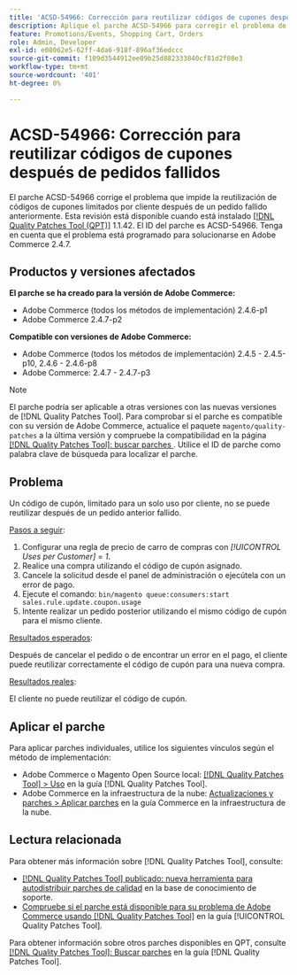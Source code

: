 ```yaml
---
title: 'ACSD-54966: Corrección para reutilizar códigos de cupones después de pedidos fallidos'
description: Aplique el parche ACSD-54966 para corregir el problema de Adobe Commerce que impide la reutilización de códigos de cupones limitados por promociones y carro de compras después de un pedido fallido anteriormente.
feature: Promotions/Events, Shopping Cart, Orders
role: Admin, Developer
exl-id: e08062e5-62ff-4da6-918f-896af36edccc
source-git-commit: f109d3544912ee09b25d882333840cf81d2f08e3
workflow-type: tm+mt
source-wordcount: '401'
ht-degree: 0%

---
```


# ACSD-54966: Corrección para reutilizar códigos de cupones después de pedidos fallidos

El parche ACSD-54966 corrige el problema que impide la reutilización de códigos de cupones limitados por cliente después de un pedido fallido anteriormente. Esta revisión está disponible cuando está instalado [[!DNL Quality Patches Tool (QPT)]](https://experienceleague.adobe.com/en/docs/commerce-knowledge-base/kb/announcements/commerce-announcements/magento-quality-patches-released-new-tool-to-self-serve-quality-patches) 1.1.42. El ID del parche es ACSD-54966. Tenga en cuenta que el problema está programado para solucionarse en Adobe Commerce 2.4.7.

## Productos y versiones afectados

**El parche se ha creado para la versión de Adobe Commerce:**

* Adobe Commerce (todos los métodos de implementación) 2.4.6-p1
* Adobe Commerce 2.4.7-p2

**Compatible con versiones de Adobe Commerce:**

* Adobe Commerce (todos los métodos de implementación) 2.4.5 - 2.4.5-p10, 2.4.6 - 2.4.6-p8
* Adobe Commerce: 2.4.7 - 2.4.7-p3

>[!NOTE]
>
>El parche podría ser aplicable a otras versiones con las nuevas versiones de [!DNL Quality Patches Tool]. Para comprobar si el parche es compatible con su versión de Adobe Commerce, actualice el paquete `magento/quality-patches` a la última versión y compruebe la compatibilidad en la página [[!DNL Quality Patches Tool]: buscar parches ](https://experienceleague.adobe.com/tools/commerce-quality-patches/index.html). Utilice el ID de parche como palabra clave de búsqueda para localizar el parche.

## Problema

Un código de cupón, limitado para un solo uso por cliente, no se puede reutilizar después de un pedido anterior fallido.

<u>Pasos a seguir</u>:

1. Configurar una regla de precio de carro de compras con *[!UICONTROL Uses per Customer]* = *1*.
1. Realice una compra utilizando el código de cupón asignado.
1. Cancele la solicitud desde el panel de administración o ejecútela con un error de pago.
1. Ejecute el comando: `bin/magento queue:consumers:start sales.rule.update.coupon.usage`
1. Intente realizar un pedido posterior utilizando el mismo código de cupón para el mismo cliente.

<u>Resultados esperados</u>:

Después de cancelar el pedido o de encontrar un error en el pago, el cliente puede reutilizar correctamente el código de cupón para una nueva compra.

<u>Resultados reales</u>:

El cliente no puede reutilizar el código de cupón.

## Aplicar el parche

Para aplicar parches individuales, utilice los siguientes vínculos según el método de implementación:

* Adobe Commerce o Magento Open Source local: [[!DNL Quality Patches Tool] > Uso](/help/tools/quality-patches-tool/usage.md) en la guía [!DNL Quality Patches Tool].
* Adobe Commerce en la infraestructura de la nube: [Actualizaciones y parches > Aplicar parches](https://experienceleague.adobe.com/docs/commerce-cloud-service/user-guide/develop/upgrade/apply-patches.html) en la guía Commerce en la infraestructura de la nube.

## Lectura relacionada

Para obtener más información sobre [!DNL Quality Patches Tool], consulte:

* [[!DNL Quality Patches Tool] publicado: nueva herramienta para autodistribuir parches de calidad](https://experienceleague.adobe.com/en/docs/commerce-knowledge-base/kb/announcements/commerce-announcements/magento-quality-patches-released-new-tool-to-self-serve-quality-patches) en la base de conocimiento de soporte.
* [Compruebe si el parche está disponible para su problema de Adobe Commerce usando [!DNL Quality Patches Tool]](/help/tools/quality-patches-tool/patches-available-in-qpt/check-patch-for-magento-issue-with-magento-quality-patches.md) en la guía [!UICONTROL Quality Patches Tool].

Para obtener información sobre otros parches disponibles en QPT, consulte [[!DNL Quality Patches Tool]: Buscar parches](https://experienceleague.adobe.com/tools/commerce-quality-patches/index.html) en la guía [!DNL Quality Patches Tool].
